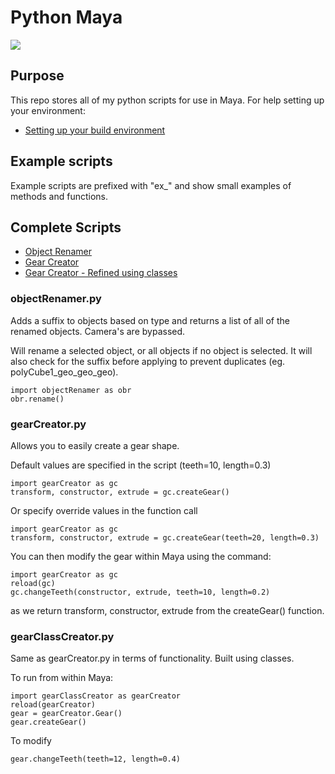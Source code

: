 # Python Maya

![](http://www.john-player.com/wp-content/uploads/2019/02/python_maya.png)

## Purpose

This repo stores all of my python scripts for use in Maya.  For help setting up your environment:

- [Setting up your build environment](http://help.autodesk.com/view/MAYAUL/2018/ENU/?guid=__files_Setting_up_your_build_environment_htm)

## Example scripts

Example scripts are prefixed with "ex_" and show small examples of methods and functions.

## Complete Scripts

- [Object Renamer](#objectRenamerpy)
- [Gear Creator](#gearCreatorpy)
- [Gear Creator - Refined using classes](#gearClassCreatorpy)

### objectRenamer.py

Adds a suffix to objects based on type and returns a list of all of the renamed objects.
Camera's are bypassed.

Will rename a selected object, or all objects if no object is selected.  It will also check for the suffix before
applying to prevent duplicates (eg. polyCube1_geo_geo_geo).

```
import objectRenamer as obr
obr.rename()
```

### gearCreator.py

Allows you to easily create a gear shape.

Default values are specified in the script (teeth=10, length=0.3)

```
import gearCreator as gc
transform, constructor, extrude = gc.createGear()
```

Or specify override values in the function call

```
import gearCreator as gc
transform, constructor, extrude = gc.createGear(teeth=20, length=0.3)
```

You can then modify the gear within Maya using the command:

```
import gearCreator as gc
reload(gc)
gc.changeTeeth(constructor, extrude, teeth=10, length=0.2)
```

as we return transform, constructor, extrude from the createGear() function.

### gearClassCreator.py

Same as gearCreator.py in terms of functionality.  Built using classes.

To run from within Maya:

```
import gearClassCreator as gearCreator
reload(gearCreator)
gear = gearCreator.Gear()
gear.createGear()
```

To modify

```
gear.changeTeeth(teeth=12, length=0.4)
```
